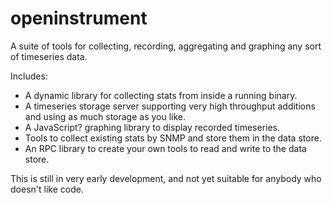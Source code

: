 openinstrument
==============

A suite of tools for collecting, recording, aggregating and graphing any sort of timeseries data.

Includes:

* A dynamic library for collecting stats from inside a running binary.
* A timeseries storage server supporting very high throughput additions and using as much storage as you like.
* A JavaScript? graphing library to display recorded timeseries.
* Tools to collect existing stats by SNMP and store them in the data store.
* An RPC library to create your own tools to read and write to the data store.

This is still in very early development, and not yet suitable for anybody who doesn't like code.
